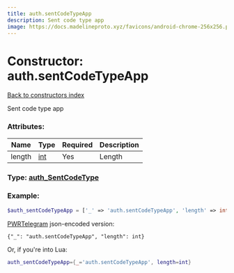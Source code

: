```yaml
---
title: auth.sentCodeTypeApp
description: Sent code type app
image: https://docs.madelineproto.xyz/favicons/android-chrome-256x256.png
---
```

# Constructor: auth.sentCodeTypeApp  
[Back to constructors index](index.md)



Sent code type app

### Attributes:

| Name     |    Type       | Required | Description |
|----------|---------------|----------|-------------|
|length|[int](../types/int.md) | Yes|Length|



### Type: [auth\_SentCodeType](../types/auth_SentCodeType.md)


### Example:

```php
$auth_sentCodeTypeApp = ['_' => 'auth.sentCodeTypeApp', 'length' => int];
```  

[PWRTelegram](https://pwrtelegram.xyz) json-encoded version:

```
{"_": "auth.sentCodeTypeApp", "length": int}
```


Or, if you're into Lua:

```lua
auth_sentCodeTypeApp={_='auth.sentCodeTypeApp', length=int}

```


